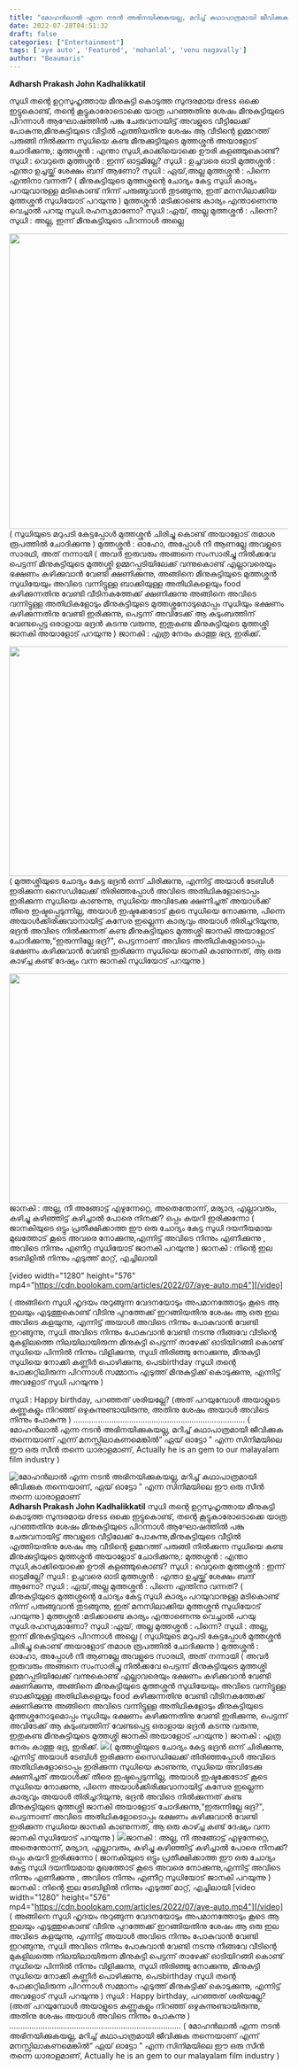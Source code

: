 ```yaml
---
title: "മോഹൻലാൽ എന്ന നടൻ അഭിനയിക്കുകയല്ല, മറിച്ച് കഥാപാത്രമായി ജീവിക്കുക തന്നെയാണ്, ഏയ്‌ ഓട്ടോ \" എന്ന സിനിമയിലെ ഈ ഒരു സീൻ തന്നെ ധാരാളമാണ്"
date: 2022-07-28T04:51:32
draft: false
categories: ["Entertainment"]
tags: ['aye auto', 'Featured', 'mohanlal', 'venu nagavally']
author: "Beaumaris"
---
```


<strong>Adharsh Prakash John Kadhalikkatil </strong>

സുധി തന്റെ ഉറ്റസുഹൃത്തായ മീനുകുട്ടി കൊടുത്ത സുന്ദരമായ dress ഒക്കെ ഇട്ടുകൊണ്ട്, തന്റെ കൂട്ടുകാരോടൊക്കെ യാത്ര പറഞ്ഞതിനു ശേഷം മീനുകുട്ടിയുടെ പിറന്നാൾ ആഘോഷത്തിൽ പങ്കു ചേരുവനായിട്ട് അവളുടെ വീട്ടിലേക്ക് പോകുന്നു,മീനുകുട്ടിയുടെ വീട്ടിൽ എത്തിയതിനു ശേഷം ആ വീടിന്റെ ഉമ്മറത്ത് പരുങ്ങി നിൽക്കുന്ന സുധിയെ കണ്ട മീനുക്കുട്ടിയുടെ മുത്തശ്ശൻ അയാളോട് ചോദിക്കുന്നു,:
മുത്തശ്ശൻ : എന്താ സുധി,കാക്കിയൊക്കെ ഊരി കളഞ്ഞുകൊണ്ട്?
സുധി : വെറുതെ
മുത്തശ്ശൻ : ഇന്ന് ഓട്ടമില്ലേ?
സുധി : ഉച്ചവരെ ഓടി
മുത്തശ്ശൻ : എന്താ ഉച്ചയ്ക്ക് ശേക്ഷം ബന്ദ് ആണോ?
സുധി : ഏയ്‌,അല്ല
മുത്തശ്ശൻ : പിന്നെ എന്തിനാ വന്നത്?
( മീനുകുട്ടിയുടെ മുത്തശ്ശന്റെ ചോദ്യം കേട്ട സുധി കാര്യം പറയുവാനുള്ള മടികൊണ്ട് നിന്ന് പരുങ്ങുവാൻ തുടങ്ങുന്നു, ഇത് മനസിലാക്കിയ മുത്തശ്ശൻ സുധിയോട് പറയുന്നു )
മുത്തശ്ശൻ :മടിക്കാണ്ടെ കാര്യം എന്താണെന്നു വെച്ചാൽ പറയു സുധി.രഹസ്യമാണോ?
സുധി :ഏയ്‌, അല്ല
മുത്തശ്ശൻ : പിന്നെ?
സുധി : അല്ല, ഇന്ന് മീനുകുട്ടിയുടെ പിറന്നാൾ അല്ലെ

<img class="size-full wp-image-344403 aligncenter" src="https://cdn.boolokam.com/articles/2022/07/ddfff.jpg" alt="" width="948" height="534" />( സുധിയുടെ മറുപടി കേട്ടപ്പോൾ മുത്തശ്ശൻ ചിരിച്ചു കൊണ്ട് അയാളോട് തമാശ രൂപത്തിൽ ചോദിക്കുന്നു )
മുത്തശ്ശൻ : ഓഹോ, അപ്പോൾ നീ ആണല്ലേ അവളുടെ സാരഥി, അത് നന്നായി
( അവർ ഇരുവരും അങ്ങനെ സംസാരിച്ചു നിൽക്കവേ പെട്ടന്ന് മീനുകുട്ടിയുടെ മുത്തശ്ശി ഉമ്മറപ്പടിയിലേക്ക് വന്നുകൊണ്ട് എല്ലാവരെയും ഭക്ഷണം കഴിക്കുവാൻ വേണ്ടി ക്ഷണിക്കുന്നു, അങ്ങിനെ മീനുകുട്ടിയുടെ മുത്തശ്ശൻ സുധിയേയും അവിടെ വന്നിട്ടുള്ള ബാക്കിയുള്ള അതിഥികളെയും food കഴിക്കുന്നതിനു വേണ്ടി വീടിനകത്തേക്ക് ക്ഷണിക്കുന്നു അങ്ങിനെ അവിടെ വന്നിട്ടുള്ള അതിഥികളോടും മീനുകുട്ടിയുടെ മുത്തശ്ശനോടുമൊപ്പം സുധിയും ഭക്ഷണം കഴിക്കുന്നതിനു വേണ്ടി ഇരിക്കുന്നു, പെട്ടന്ന് അവിടേക്ക് ആ കുടുംബത്തിന് വേണ്ടപ്പെട്ട ഒരാളായ ഭദ്രൻ കടന്നു വരുന്നു, ഇതുകണ്ട മീനുകുട്ടിയുടെ മുത്തശ്ശി ജാനകി അയാളോട് പറയുന്നു )
ജാനകി : എത്ര നേരം കാത്തു ഭദ്ര, ഇരിക്ക്.

<img class="size-full wp-image-344404 aligncenter" src="https://cdn.boolokam.com/articles/2022/07/fwfwff-2.jpg" alt="" width="739" height="415" />( മുത്തശ്ശിയുടെ ചോദ്യം കേട്ട ഭദ്രൻ ഒന്ന് ചിരിക്കുന്നു, എന്നിട്ട് അയാൾ ടേബിൾ ഇരിക്കുന്ന സൈഡിലേക്ക് തിരിഞ്ഞപ്പോൾ അവിടെ അതിഥികളോടൊപ്പം ഇരിക്കുന്ന സുധിയെ കാണുന്നു, സുധിയെ അവിടേക്കു ക്ഷണിച്ചത് അയാൾക്ക്‌ തീരെ ഇഷ്ടപ്പെടുന്നില്ല, അയാൾ ഇഷ്ടക്കേടോട് കൂടെ സുധിയെ നോക്കുന്നു, പിന്നെ അയാൾക്കിരിക്കുവാനായിട്ട് കസേര ഇല്ലെന്ന കാര്യവും അയാൾ തിരിച്ചറിയുന്നു, ഭദ്രൻ അവിടെ നിൽക്കുന്നത് കണ്ട മീനുകുട്ടിയുടെ മുത്തശ്ശി ജാനകി അയാളോട് ചോദിക്കുന്നു,“ഇരുന്നില്ലേ ഭദ്ര?", പെട്ടന്നാണ് അവിടെ അതിഥികളോടൊപ്പം ഭക്ഷണം കഴിക്കുവാൻ വേണ്ടി ഇരിക്കുന്ന സുധിയെ ജാനകി കാണുന്നത്, ആ ഒരു കാഴ്ച്ച കണ്ട് ദേഷ്യം വന്ന ജാനകി സുധിയോട് പറയുന്നു )

<img class="size-full wp-image-344405 aligncenter" src="https://cdn.boolokam.com/articles/2022/07/fwwffff-1.jpg" alt="" width="739" height="415" />ജാനകി : അല്ല, നീ അങ്ങോട്ട്‌ എഴുന്നേറ്റെ, അതെന്തോന്ന്, മര്യാദ, എല്ലാവരും, കഴിച്ചു കഴിഞ്ഞിട്ട് കഴിച്ചാൽ പോരെ നിനക്ക്? ഒപ്പം കയറി ഇരിക്കുന്നോ
( ജാനകിയുടെ ഒട്ടും പ്രതീക്ഷിക്കാത്ത ഈ ഒരു ചോദ്യം കേട്ട സുധി ദയനീയമായ മുഖത്തോട് കൂടെ അവരെ നോക്കുന്നു,എന്നിട്ട് അവിടെ നിന്നും എണീക്കുന്നു , അവിടെ നിന്നും എണീറ്റ സുധിയോട് ജാനകി പറയുന്നു )
ജാനകി : നിന്റെ ഇല ടേബിളിൽ നിന്നും എടുത്ത് മാറ്റ്, എച്ചിലായി

[video width="1280" height="576" mp4="https://cdn.boolokam.com/articles/2022/07/aye-auto.mp4"][/video]

( അങ്ങിനെ സുധി ഹൃദയം നുറുങ്ങുന്ന വേദനയോടും അപമാനത്തോടും കൂടെ ആ ഇലയും എടുത്തുകൊണ്ട് വീടിനു പുറത്തേക്ക് ഇറങ്ങിയതിനു ശേഷം ആ ഒരു ഇല അവിടെ കളയുന്നു, എന്നിട്ട് അയാൾ അവിടെ നിന്നും പോകുവാൻ വേണ്ടി ഇറങ്ങുന്നു, സുധി അവിടെ നിന്നും പോകുവാൻ വേണ്ടി നടന്നു നീങ്ങവേ വീടിന്റെ മുകളിലത്തെ നിലയിലായിരുന്ന മീനുകുട്ടി പെട്ടന്ന് താഴേക്ക് ഓടിയിറങ്ങി കൊണ്ട് സുധിയെ പിന്നിൽ നിന്നും വിളിക്കുന്നു, സുധി തിരിഞ്ഞു നോക്കുന്നു, മീനുകുട്ടി സുധിയെ നോക്കി കണ്ണീർ പൊഴിക്കുന്നു, പെടbirthday സുധി തന്റെ പോക്കറ്റിലിരുന്ന പിറന്നാൾ സമ്മാനം എടുത്ത് മീനുകുട്ടിക്ക് കൊടുക്കുന്നു, എന്നിട്ട് അവളോട്‌ സുധി പറയുന്നു )

സുധി : Happy birthday, പറഞ്ഞത് ശരിയല്ലേ? (അത് പറയുമ്പോൾ അയാളുടെ കണ്ണുകളും നിറഞ്ഞ് ഒഴുകുന്നുണ്ടായിരുന്നു, അതിനു ശേഷം അയാൾ അവിടെ നിന്നും പോകുന്നു )
.............................................................................
( മോഹൻലാൽ എന്ന നടൻ അഭിനയിക്കുകയല്ല, മറിച്ച് കഥാപാത്രമായി ജീവിക്കുക തന്നെയാണ് എന്ന് മനസ്സിലാകണമെങ്കിൽ“ ഏയ്‌ ഓട്ടോ " എന്ന സിനിമയിലെ ഈ ഒരു സീൻ തന്നെ ധാരാളമാണ്, Actually he is an gem to our malayalam film industry )


![മോഹൻലാൽ എന്ന നടൻ അഭിനയിക്കുകയല്ല, മറിച്ച് കഥാപാത്രമായി ജീവിക്കുക തന്നെയാണ്, ഏയ്‌ ഓട്ടോ " എന്ന സിനിമയിലെ ഈ ഒരു സീൻ തന്നെ ധാരാളമാണ്](https://cdn.boolokam.com/articles/2022/07/ddfff.jpg)**Adharsh Prakash John Kadhalikkatil** സുധി തന്റെ ഉറ്റസുഹൃത്തായ മീനുകുട്ടി കൊടുത്ത സുന്ദരമായ dress ഒക്കെ ഇട്ടുകൊണ്ട്, തന്റെ കൂട്ടുകാരോടൊക്കെ യാത്ര പറഞ്ഞതിനു ശേഷം മീനുകുട്ടിയുടെ പിറന്നാൾ ആഘോഷത്തിൽ പങ്കു ചേരുവനായിട്ട് അവളുടെ വീട്ടിലേക്ക് പോകുന്നു,മീനുകുട്ടിയുടെ വീട്ടിൽ എത്തിയതിനു ശേഷം ആ വീടിന്റെ ഉമ്മറത്ത് പരുങ്ങി നിൽക്കുന്ന സുധിയെ കണ്ട മീനുക്കുട്ടിയുടെ മുത്തശ്ശൻ അയാളോട് ചോദിക്കുന്നു,: മുത്തശ്ശൻ : എന്താ സുധി,കാക്കിയൊക്കെ ഊരി കളഞ്ഞുകൊണ്ട്? സുധി : വെറുതെ മുത്തശ്ശൻ : ഇന്ന് ഓട്ടമില്ലേ? സുധി : ഉച്ചവരെ ഓടി മുത്തശ്ശൻ : എന്താ ഉച്ചയ്ക്ക് ശേക്ഷം ബന്ദ് ആണോ? സുധി : ഏയ്‌,അല്ല മുത്തശ്ശൻ : പിന്നെ എന്തിനാ വന്നത്? ( മീനുകുട്ടിയുടെ മുത്തശ്ശന്റെ ചോദ്യം കേട്ട സുധി കാര്യം പറയുവാനുള്ള മടികൊണ്ട് നിന്ന് പരുങ്ങുവാൻ തുടങ്ങുന്നു, ഇത് മനസിലാക്കിയ മുത്തശ്ശൻ സുധിയോട് പറയുന്നു ) മുത്തശ്ശൻ :മടിക്കാണ്ടെ കാര്യം എന്താണെന്നു വെച്ചാൽ പറയു സുധി.രഹസ്യമാണോ? സുധി :ഏയ്‌, അല്ല മുത്തശ്ശൻ : പിന്നെ? സുധി : അല്ല, ഇന്ന് മീനുകുട്ടിയുടെ പിറന്നാൾ അല്ലെ ( സുധിയുടെ മറുപടി കേട്ടപ്പോൾ മുത്തശ്ശൻ ചിരിച്ചു കൊണ്ട് അയാളോട് തമാശ രൂപത്തിൽ ചോദിക്കുന്നു ) മുത്തശ്ശൻ : ഓഹോ, അപ്പോൾ നീ ആണല്ലേ അവളുടെ സാരഥി, അത് നന്നായി ( അവർ ഇരുവരും അങ്ങനെ സംസാരിച്ചു നിൽക്കവേ പെട്ടന്ന് മീനുകുട്ടിയുടെ മുത്തശ്ശി ഉമ്മറപ്പടിയിലേക്ക് വന്നുകൊണ്ട് എല്ലാവരെയും ഭക്ഷണം കഴിക്കുവാൻ വേണ്ടി ക്ഷണിക്കുന്നു, അങ്ങിനെ മീനുകുട്ടിയുടെ മുത്തശ്ശൻ സുധിയേയും അവിടെ വന്നിട്ടുള്ള ബാക്കിയുള്ള അതിഥികളെയും food കഴിക്കുന്നതിനു വേണ്ടി വീടിനകത്തേക്ക് ക്ഷണിക്കുന്നു അങ്ങിനെ അവിടെ വന്നിട്ടുള്ള അതിഥികളോടും മീനുകുട്ടിയുടെ മുത്തശ്ശനോടുമൊപ്പം സുധിയും ഭക്ഷണം കഴിക്കുന്നതിനു വേണ്ടി ഇരിക്കുന്നു, പെട്ടന്ന് അവിടേക്ക് ആ കുടുംബത്തിന് വേണ്ടപ്പെട്ട ഒരാളായ ഭദ്രൻ കടന്നു വരുന്നു, ഇതുകണ്ട മീനുകുട്ടിയുടെ മുത്തശ്ശി ജാനകി അയാളോട് പറയുന്നു ) ജാനകി : എത്ര നേരം കാത്തു ഭദ്ര, ഇരിക്ക്. ![](https://cdn.boolokam.com/articles/2022/07/fwfwff-2.jpg)( മുത്തശ്ശിയുടെ ചോദ്യം കേട്ട ഭദ്രൻ ഒന്ന് ചിരിക്കുന്നു, എന്നിട്ട് അയാൾ ടേബിൾ ഇരിക്കുന്ന സൈഡിലേക്ക് തിരിഞ്ഞപ്പോൾ അവിടെ അതിഥികളോടൊപ്പം ഇരിക്കുന്ന സുധിയെ കാണുന്നു, സുധിയെ അവിടേക്കു ക്ഷണിച്ചത് അയാൾക്ക്‌ തീരെ ഇഷ്ടപ്പെടുന്നില്ല, അയാൾ ഇഷ്ടക്കേടോട് കൂടെ സുധിയെ നോക്കുന്നു, പിന്നെ അയാൾക്കിരിക്കുവാനായിട്ട് കസേര ഇല്ലെന്ന കാര്യവും അയാൾ തിരിച്ചറിയുന്നു, ഭദ്രൻ അവിടെ നിൽക്കുന്നത് കണ്ട മീനുകുട്ടിയുടെ മുത്തശ്ശി ജാനകി അയാളോട് ചോദിക്കുന്നു,“ഇരുന്നില്ലേ ഭദ്ര?", പെട്ടന്നാണ് അവിടെ അതിഥികളോടൊപ്പം ഭക്ഷണം കഴിക്കുവാൻ വേണ്ടി ഇരിക്കുന്ന സുധിയെ ജാനകി കാണുന്നത്, ആ ഒരു കാഴ്ച്ച കണ്ട് ദേഷ്യം വന്ന ജാനകി സുധിയോട് പറയുന്നു ) ![](https://cdn.boolokam.com/articles/2022/07/fwwffff-1.jpg)ജാനകി : അല്ല, നീ അങ്ങോട്ട്‌ എഴുന്നേറ്റെ, അതെന്തോന്ന്, മര്യാദ, എല്ലാവരും, കഴിച്ചു കഴിഞ്ഞിട്ട് കഴിച്ചാൽ പോരെ നിനക്ക്? ഒപ്പം കയറി ഇരിക്കുന്നോ ( ജാനകിയുടെ ഒട്ടും പ്രതീക്ഷിക്കാത്ത ഈ ഒരു ചോദ്യം കേട്ട സുധി ദയനീയമായ മുഖത്തോട് കൂടെ അവരെ നോക്കുന്നു,എന്നിട്ട് അവിടെ നിന്നും എണീക്കുന്നു , അവിടെ നിന്നും എണീറ്റ സുധിയോട് ജാനകി പറയുന്നു ) ജാനകി : നിന്റെ ഇല ടേബിളിൽ നിന്നും എടുത്ത് മാറ്റ്, എച്ചിലായി [video width="1280" height="576" mp4="https://cdn.boolokam.com/articles/2022/07/aye-auto.mp4"][/video] ( അങ്ങിനെ സുധി ഹൃദയം നുറുങ്ങുന്ന വേദനയോടും അപമാനത്തോടും കൂടെ ആ ഇലയും എടുത്തുകൊണ്ട് വീടിനു പുറത്തേക്ക് ഇറങ്ങിയതിനു ശേഷം ആ ഒരു ഇല അവിടെ കളയുന്നു, എന്നിട്ട് അയാൾ അവിടെ നിന്നും പോകുവാൻ വേണ്ടി ഇറങ്ങുന്നു, സുധി അവിടെ നിന്നും പോകുവാൻ വേണ്ടി നടന്നു നീങ്ങവേ വീടിന്റെ മുകളിലത്തെ നിലയിലായിരുന്ന മീനുകുട്ടി പെട്ടന്ന് താഴേക്ക് ഓടിയിറങ്ങി കൊണ്ട് സുധിയെ പിന്നിൽ നിന്നും വിളിക്കുന്നു, സുധി തിരിഞ്ഞു നോക്കുന്നു, മീനുകുട്ടി സുധിയെ നോക്കി കണ്ണീർ പൊഴിക്കുന്നു, പെടbirthday സുധി തന്റെ പോക്കറ്റിലിരുന്ന പിറന്നാൾ സമ്മാനം എടുത്ത് മീനുകുട്ടിക്ക് കൊടുക്കുന്നു, എന്നിട്ട് അവളോട്‌ സുധി പറയുന്നു ) സുധി : Happy birthday, പറഞ്ഞത് ശരിയല്ലേ? (അത് പറയുമ്പോൾ അയാളുടെ കണ്ണുകളും നിറഞ്ഞ് ഒഴുകുന്നുണ്ടായിരുന്നു, അതിനു ശേഷം അയാൾ അവിടെ നിന്നും പോകുന്നു ) ............................................................................. ( മോഹൻലാൽ എന്ന നടൻ അഭിനയിക്കുകയല്ല, മറിച്ച് കഥാപാത്രമായി ജീവിക്കുക തന്നെയാണ് എന്ന് മനസ്സിലാകണമെങ്കിൽ“ ഏയ്‌ ഓട്ടോ " എന്ന സിനിമയിലെ ഈ ഒരു സീൻ തന്നെ ധാരാളമാണ്, Actually he is an gem to our malayalam film industry )
